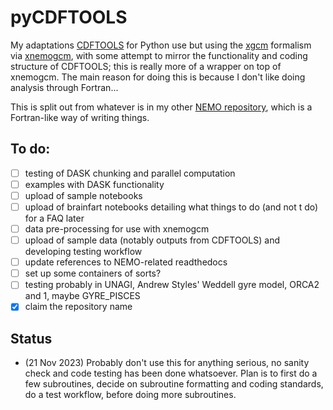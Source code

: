 # pyCDFTOOLS

My adaptations [CDFTOOLS](https://github.com/meom-group/CDFTOOLS) for Python use but using the [xgcm](https://github.com/xgcm) formalism via [xnemogcm](https://github.com/rcaneill/xnemogcm), with some attempt to mirror the functionality and coding structure of CDFTOOLS; this is really more of a wrapper on top of xnemogcm. The main reason for doing this is because I don't like doing analysis through Fortran...

This is split out from whatever is in my other [NEMO repository](https://github.com/julianmak/NEMO-related/tree/master), which is a Fortran-like way of writing things.

## To do:

- [ ] testing of DASK chunking and parallel computation
- [ ] examples with DASK functionality
- [ ] upload of sample notebooks
- [ ] upload of brainfart notebooks detailing what things to do (and not t do) for a FAQ later
- [ ] data pre-processing for use with xnemogcm
- [ ] upload of sample data (notably outputs from CDFTOOLS) and developing testing workflow
- [ ] update references to NEMO-related readthedocs
- [ ] set up some containers of sorts?
- [ ] testing probably in UNAGI, Andrew Styles' Weddell gyre model, ORCA2 and 1, maybe GYRE_PISCES 
- [x] claim the repository name

## Status

* (21 Nov 2023) Probably don't use this for anything serious, no sanity check and code testing has been done whatsoever. Plan is to first do a few subroutines, decide on subroutine formatting and coding standards, do a test workflow, before doing more subroutines.
